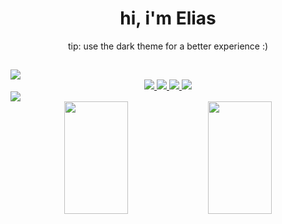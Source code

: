 <h1 align="center">hi, i'm Elias</h1>
<p align="center">tip: use the dark theme for a better experience :)</p>


##

<a href="https://github.com/eliasnsz">
  <img src="https://i.imgur.com/bCp9Wd9.png">
</a>

<div align="center">
  <a href="https://www.instagram.com/eliasnsz/" target="_blank">
    <img src="https://img.shields.io/badge/Instagram-E4405F?style=for-the-badge&logo=instagram&logoColor=white">
  </a>
  <a href="https://www.linkedin.com/in/elias-souza-522a95242/" target="_blank">
    <img src="https://img.shields.io/badge/LinkedIn-0077B5?style=for-the-badge&logo=linkedin&logoColor=white">
  </a>
  <a href="https://www.tiktok.com/@eliasnsz" target="_blank">
    <img src="https://img.shields.io/badge/TikTok-000000?style=for-the-badge&logo=tiktok&logoColor=white">
  </a>
  <a href="https://www.youtube.com/channel/UCy1RdDqSPBUV2X3gnI6--HA" target="_blank">
    <img src="https://img.shields.io/badge/YouTube-FF0000?style=for-the-badge&logo=youtube&logoColor=white">
  </a>
</div>

<a href="https://github.com/eliasnsz">
  <img src="https://i.imgur.com/AxAIvY0.png">
</a>

<div align="center">
  <img width="45%" height="180em" src="https://github-readme-stats.vercel.app/api?username=eliasnsz&&show_icons=true&theme=omni">
  <img width="45%" height="180em" src="https://github-readme-stats.vercel.app/api/top-langs/?username=eliasnsz&layout=compact&theme=omni">
</div>
  
##


